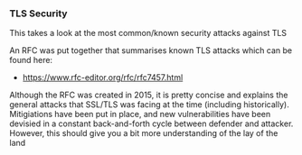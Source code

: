 ### TLS Security

This takes a look at the most common/known security attacks against TLS

An RFC was put together that summarises known TLS attacks which can be found here:
- https://www.rfc-editor.org/rfc/rfc7457.html

Although the RFC was created in 2015, it is pretty concise and explains the general attacks that SSL/TLS was facing at the time (including historically). Mitigiations have been put in place, and new vulnerabilities have been devisied in a constant back-and-forth cycle between defender and attacker. However, this should give you a bit more understanding of the lay of the land

